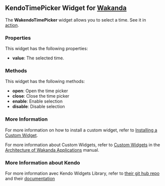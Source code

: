 ## KendoTimePicker Widget for [Wakanda](http://wakanda.org)The __WakendoTimePicker__ widget allows you to select a time.See it in [action](http://demos.telerik.com/kendo-ui/web/timepicker/index.html).### PropertiesThis widget has the following properties:* __value__: The selected time.### MethodsThis widget has the following methods:* __open__: Open the time picker* __close__: Close the time picker* __enable__: Enable selection* __disable__: Disable selection### More InformationFor more information on how to install a custom widget, refer to [Installing a Custom Widget](http://doc.wakanda.org/WakandaStudio0/help/Title/en/page3869.html#1027761).For more information about Custom Widgets, refer to [Custom Widgets](http://doc.wakanda.org/Wakanda0.v5/help/Title/en/page3863.html "Custom Widgets") in the [Architecture of Wakanda Applications](http://doc.wakanda.org/Wakanda0.v5/help/Title/en/page3844.html "Architecture of Wakanda Applications") manual.### More Information about KendoFor more information avec Kendo Widgets Library, refer to [their git hub repo](https://github.com/telerik/kendo-ui-core) and their [documentation](http://docs.telerik.com/kendo-ui)